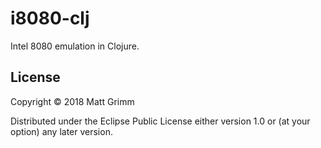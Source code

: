 # i8080-clj

Intel 8080 emulation in Clojure.

## License

Copyright © 2018 Matt Grimm

Distributed under the Eclipse Public License either version 1.0 or (at
your option) any later version.
